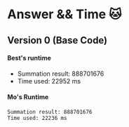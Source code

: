 # Answer && Time 🐱

## Version 0 (Base Code)

#### Best's runtime

- Summation result: 888701676
- Time used: 22952 ms

#### Mo's Runtime

```
Summation result: 888701676
Time used: 22236 ms
```
